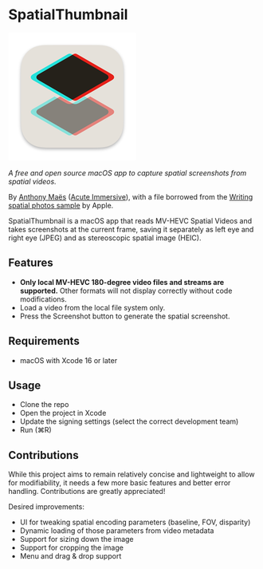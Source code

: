 # SpatialThumbnail
![SpatialThumbnail icon, representing two layers with a red/blue anaglyphic effect](SpatialThumbnail/Assets.xcassets/AppIcon.appiconset/Icon-macOS-256x256@1x.png)

_A free and open source macOS app to capture spatial screenshots from spatial videos._

By [Anthony Maës](https://www.linkedin.com/in/portemantho/) ([Acute Immersive](https://acuteimmersive.com/)), with a file borrowed from the [Writing spatial photos sample](https://developer.apple.com/documentation/imageio/writing-spatial-photos) by Apple. 

SpatialThumbnail is a macOS app that reads MV-HEVC Spatial Videos and takes screenshots at the current frame, saving it separately as left eye and right eye (JPEG) and as stereoscopic spatial image (HEIC).

## Features
* **Only local MV-HEVC 180-degree video files and streams are supported.** Other formats will not display correctly without code modifications.
* Load a video from the local file system only.
* Press the Screenshot button to generate the spatial screenshot.

## Requirements
* macOS with Xcode 16 or later

## Usage
- Clone the repo
- Open the project in Xcode
- Update the signing settings (select the correct development team)
- Run (⌘R)

## Contributions
While this project aims to remain relatively concise and lightweight to allow for modifiability, it needs a few more basic features and better error handling. Contributions are greatly appreciated!

Desired improvements:
- UI for tweaking spatial encoding parameters (baseline, FOV, disparity)
- Dynamic loading of those parameters from video metadata
- Support for sizing down the image
- Support for cropping the image
- Menu and drag & drop support
